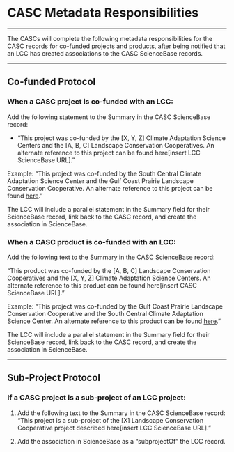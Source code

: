 # **CASC Metadata Responsibilities**

---

The CASCs will complete the following metadata responsibilities for the CASC records for co-funded projects and products, after being notified that an LCC has created associations to the CASC ScienceBase records.

---

## Co-funded Protocol

### When a CASC project is co-funded with an LCC:

Add the following statement to the Summary in the CASC ScienceBase record:

* “This project was co-funded by the \[X, Y, Z\] Climate Adaptation Science Centers and the \[A, B, C\] Landscape Conservation Cooperatives. An alternate reference to this project can be found here\[insert LCC ScienceBase URL\].”

Example: “This project was co-funded by the South Central Climate Adaptation Science Center and the Gulf Coast Prairie Landscape Conservation Cooperative. An alternate reference to this project can be found [here](https://www.sciencebase.gov/catalog/item/5a78be62e4b00f54eb1e849c).”

The LCC will include a parallel statement in the Summary field for their ScienceBase record, link back to the CASC record, and create the association in ScienceBase.

### When a CASC product is co-funded with an LCC:

Add the following text to the Summary in the CASC ScienceBase record:

“This product was co-funded by the \[A, B, C\] Landscape Conservation Cooperatives and the \[X, Y, Z\] Climate Adaptation Science Centers. An alternate reference to this product can be found here\[insert CASC ScienceBase URL\].”

Example: “This project was co-funded by the Gulf Coast Prairie Landscape Conservation Cooperative and the South Central Climate Adaptation Science Center. An alternate reference to this product can be found [here](https://www.sciencebase.gov/catalog/item/5a78be62e4b00f54eb1e849c).”

The LCC will include a parallel statement in the Summary field for their ScienceBase record, link back to the CASC record, and create the association in ScienceBase.

---

## Sub-Project Protocol

### If a CASC project is a sub-project of an LCC project:

1. Add the following text to the Summary in the CASC ScienceBase record: “This project is a sub-project of the \[X\] Landscape Conservation Cooperative project described here\[insert LCC ScienceBase URL\].”

2. Add the association in ScienceBase as a “subprojectOf” the LCC record.




